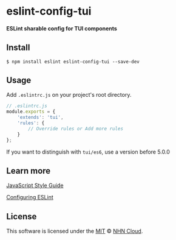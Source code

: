 # eslint-config-tui

#### ESLint sharable config for TUI components

## Install
```
$ npm install eslint eslint-config-tui --save-dev
```

## Usage
Add `.eslintrc.js` on your project's root directory.
```javascript
// .eslintrc.js
module.exports = {
    'extends': 'tui',
    'rules': {
        // Override rules or Add more rules
    }
};
```

If you want to distinguish with `tui/es6`, use a version before 5.0.0

## Learn more
[JavaScript Style Guide](https://github.com/nhn/fe.javascript/wiki)

[Configuring ESLint](http://eslint.org/docs/user-guide/configuring)

## License
This software is licensed under the [MIT](https://github.com/nhn/tui.eslint.config/blob/master/LICENSE) © [NHN Cloud](https://github.com/nhn).
